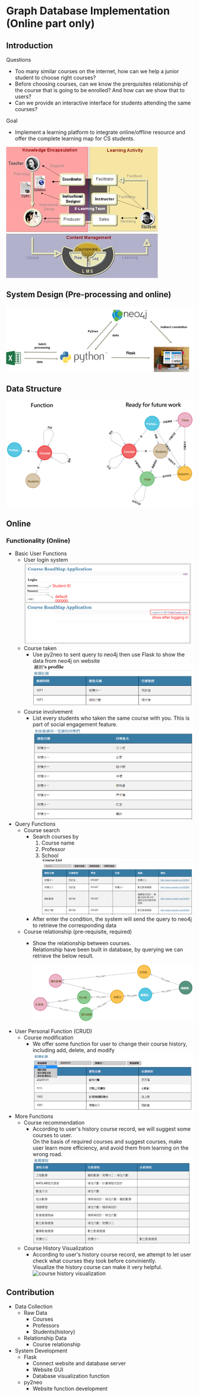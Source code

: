 # Graph Database Implementation (Online part only)
## Introduction
Questions
* Too many similar courses on the internet, how can we help a junior student to choose right courses?
* Before choosing courses, can we know the prerquisites relationship of the course that is going to be enrolled? And how can we show that to users?
* Can we provide an interactive interface for students attending the same courses?

Goal
* Implement a learning platform to integrate online/offline resource and offer the complete learning map for CS students.

![intro](./tmp/intro.jpg "From http://www.hkxf.org/e-learning_platform.html")

## System Design (Pre-processing and online)
![system design](./tmp/system_design.png)

## Data Structure
![data structure](./tmp/data_structure.png)

## Online
### Functionality (Online)
* Basic User Functions
  * User login system
  ![user login system](./tmp/login.png)
  * Course taken
    * Use py2neo to sent query to neo4j then use Flask to show the data from neo4j on website
    ![course taken](./tmp/taken.png)
  * Course involvement
    * List every students who taken the same course with you. This is part of social engagement feature.
    ![course involvement](./tmp/involved.png)
* Query Functions
  * Course search
    * Search courses by
      1. Course name
      2. Professor
      3. School
      ![course search](./tmp/search.png)
    * After enter the condition, the system will send the query to neo4j to retrieve the corresponding data
  * Course relationship (pre-requisite, required)
    * Show the relationship between courses.  
      Relationship have been built in database, by querying we can retrieve the below result.
      
      ![course relation](./tmp/relation.png)
* User Personal Function (CRUD)
  * Course modification
    * We offer some function for user to change their course history, including add, delete, and modify
    ![course modification](./tmp/modification.png)
* More Functions
  * Course recommendation
    * According to user's history course record, we will suggest some courses to user.  
      On the basis of required courses and suggest courses, make user learn more efficiency, and avoid them from learning on the wrong road.  
      ![course recommendation](./tmp/recommendation.png)
  * Course History Visualization
    * According to user's history course record, we attempt to let user check what courses they took before conviniently.  
      Visualize the history course can make it very helpful.  
      ![course history visualization](./tmp/visualization.png)
## Contribution
* Data Collection
  * Raw Data
    * Courses
    * Professors
    * Students(history)
  * Relationship Data
    * Course relationship
* System Development
  * Flask
    * Connect website and database server
    * Website GUI
    * Database visualization function
  * py2neo
    * Website function development
